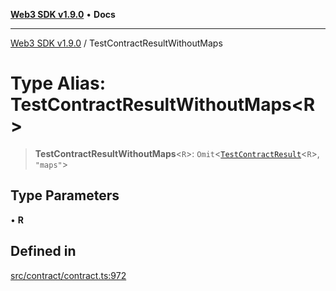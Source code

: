 [**Web3 SDK v1.9.0**](../README.md) • **Docs**

***

[Web3 SDK v1.9.0](../globals.md) / TestContractResultWithoutMaps

# Type Alias: TestContractResultWithoutMaps\<R\>

> **TestContractResultWithoutMaps**\<`R`\>: `Omit`\<[`TestContractResult`](../interfaces/TestContractResult.md)\<`R`\>, `"maps"`\>

## Type Parameters

• **R**

## Defined in

[src/contract/contract.ts:972](https://github.com/Mystic-Nayy/alephium-web3/blob/ee41f5e0e7d7fb0b155fe62f05b2ac03772895ca/packages/web3/src/contract/contract.ts#L972)
